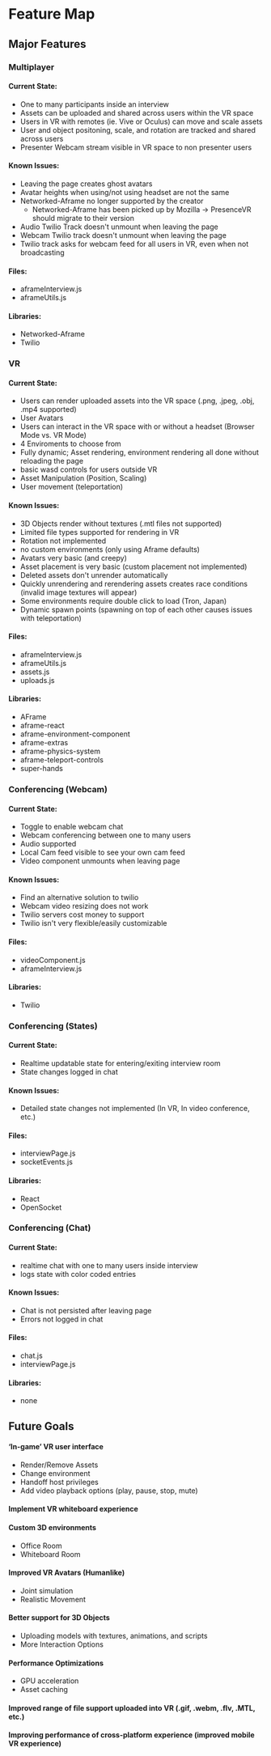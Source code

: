# Feature Map

## Major Features

### Multiplayer

#### Current State:
- One to many participants inside an interview
- Assets can be uploaded and shared across users within the VR space
- Users in VR with remotes (ie. Vive or Oculus) can move and scale assets
- User and object positoning, scale, and rotation are tracked and shared across users
- Presenter Webcam stream visible in VR space to non presenter users

#### Known Issues:
- Leaving the page creates ghost avatars
- Avatar heights when using/not using headset are not the same
- Networked-Aframe no longer supported by the creator
  - Networked-Aframe has been picked up by Mozilla -> PresenceVR should migrate to their version
- Audio Twilio Track doesn't unmount when leaving the page
- Webcam Twilio track doesn't unmount when leaving the page
- Twilio track asks for webcam feed for all users in VR, even when not broadcasting

#### Files:
- aframeInterview.js
- aframeUtils.js

#### Libraries:
- Networked-Aframe
- Twilio

### VR

#### Current State:
- Users can render uploaded assets into the VR space (.png, .jpeg, .obj, .mp4 supported)
- User Avatars
- Users can interact in the VR space with or without a headset (Browser Mode vs. VR Mode)
- 4 Enviroments to choose from
- Fully dynamic; Asset rendering, environment rendering all done without reloading the page
- basic wasd controls for users outside VR
- Asset Manipulation (Position, Scaling)
- User movement (teleportation)

#### Known Issues:
- 3D Objects render without textures (.mtl files not supported)
- Limited file types supported for rendering in VR
- Rotation not implemented
- no custom environments (only using Aframe defaults)
- Avatars very basic (and creepy)
- Asset placement is very basic (custom placement not implemented)
- Deleted assets don't unrender automatically
- Quickly unrendering and rerendering assets creates race conditions (invalid image textures will appear)
- Some environments require double click to load (Tron, Japan)
- Dynamic spawn points (spawning on top of each other causes issues with teleportation)

#### Files:
- aframeInterview.js
- aframeUtils.js
- assets.js
- uploads.js

#### Libraries:
- AFrame
- aframe-react
- aframe-environment-component
- aframe-extras
- aframe-physics-system
- aframe-teleport-controls
- super-hands

### Conferencing (Webcam)

#### Current State:
- Toggle to enable webcam chat
- Webcam conferencing between one to many users
- Audio supported
- Local Cam feed visible to see your own cam feed
- Video component unmounts when leaving page

#### Known Issues:
- Find an alternative solution to twilio
- Webcam video resizing does not work
- Twilio servers cost money to support
- Twilio isn't very flexible/easily customizable

#### Files:
- videoComponent.js
- aframeInterview.js

#### Libraries:
- Twilio

### Conferencing (States)

#### Current State:
- Realtime updatable state for entering/exiting interview room
- State changes logged in chat

#### Known Issues:
- Detailed state changes not implemented (In VR, In video conference, etc.)

#### Files:
- interviewPage.js
- socketEvents.js


#### Libraries:
- React
- OpenSocket

### Conferencing (Chat)

#### Current State:
- realtime chat with one to many users inside interview
- logs state with color coded entries

#### Known Issues:
- Chat is not persisted after leaving page
- Errors not logged in chat

#### Files:
- chat.js
- interviewPage.js

#### Libraries:
- none

## Future Goals

#### ‘In-game’ VR user interface
- Render/Remove Assets
- Change environment
- Handoff host privileges
- Add video playback options (play, pause, stop, mute)
#### Implement VR whiteboard experience
#### Custom 3D environments
- Office Room
- Whiteboard Room
#### Improved VR Avatars (Humanlike)
- Joint simulation
- Realistic Movement
#### Better support for 3D Objects
- Uploading models with textures, animations, and scripts
- More Interaction Options
#### Performance Optimizations
- GPU acceleration
- Asset caching
#### Improved range of file support uploaded into VR (.gif, .webm, .flv, .MTL, etc.)
#### Improving performance of cross-platform experience (improved mobile VR experience)

